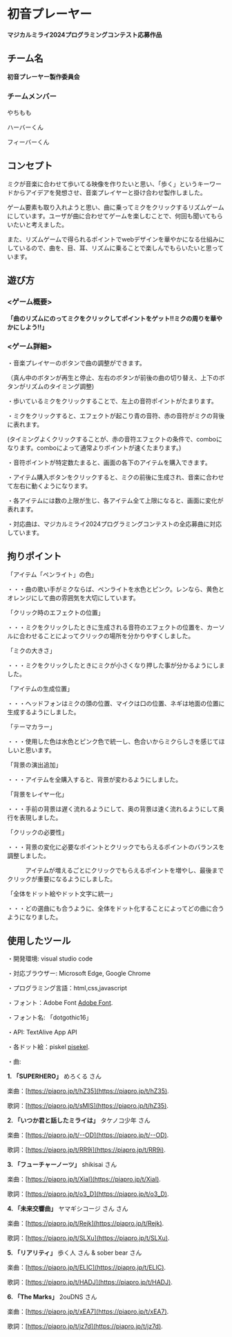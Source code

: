 # 初音プレーヤー
**マジカルミライ2024プログラミングコンテスト応募作品**

## チーム名 ##
**初音プレーヤー製作委員会**
### チームメンバー ###
やちもも

ハーバーくん

フィーバーくん

## コンセプト
ミクが音楽に合わせて歩いてる映像を作りたいと思い、「歩く」というキーワードからアイデアを発想させ、音楽プレイヤーと掛け合わせ製作しました。

ゲーム要素も取り入れようと思い、曲に乗ってミクをクリックするリズムゲームにしています。ユーザが曲に合わせてゲームを楽しむことで、何回も聞いてもらいたいと考えました。

また、リズムゲームで得られるポイントでwebデザインを華やかになる仕組みにしているので、曲を、目、耳、リズムに乗ることで楽しんでもらいたいと思っています。

## 遊び方
### <ゲーム概要> ###
**「曲のリズムにのってミクをクリックしてポイントをゲット!!ミクの周りを華やかにしよう!!」**

### <ゲーム詳細> ###
・音楽プレイヤーのボタンで曲の調整ができます。

（真ん中のボタンが再生と停止、左右のボタンが前後の曲の切り替え、上下のボタンがリズムのタイミング調整)

・歩いているミクをクリックすることで、左上の音符ポイントがたまります。

・ミクをクリックすると、エフェクトが起こり青の音符、赤の音符がミクの背後に表れます。

(タイミングよくクリックすることが、赤の音符エフェクトの条件で、comboになります。comboによって通常よりポイントが速くたまります。)

・音符ポイントが特定数たまると、画面の各下のアイテムを購入できます。

・アイテム購入ボタンをクリックすると、ミクの前後に生成され、音楽に合わせて左右に動くようになります。

・各アイテムには数の上限が生じ、各アイテム全て上限になると、画面に変化が表れます。

・対応曲は、マジカルミライ2024プログラミングコンテストの全応募曲に対応しています。

## 拘りポイント 
「アイテム「ペンライト」の色」

・・・曲の歌い手がミクならば、ペンライトを水色とピンク。レンなら、黄色とオレンジにして曲の雰囲気を大切にしています。

「クリック時のエフェクトの位置」

・・・ミクをクリックしたときに生成される音符のエフェクトの位置を、カーソルに合わせることによってクリックの場所を分かりやすくしました。

「ミクの大きさ」

・・・ミクをクリックしたときにミクが小さくなり押した事が分かるようにしました。

「アイテムの生成位置」

・・・ヘッドフォンはミクの頭の位置、マイクは口の位置、ネギは地面の位置に生成するようにしました。

「テーマカラー」

・・・使用した色は水色とピンク色で統一し、色合いからミクらしさを感じてほしいと思います。

「背景の演出追加」

・・・アイテムを全購入すると、背景が変わるようにしました。

「背景をレイヤー化」

・・・手前の背景は遅く流れるようにして、奥の背景は速く流れるようにして奥行を表現しました。

「クリックの必要性」

・・・背景の変化に必要なポイントとクリックでもらえるポイントのバランスを調整しました。

&emsp;&emsp;&emsp;アイテムが増えるごとにクリックでもらえるポイントを増やし、最後までクリックが重要になるようにしました。

「全体をドット絵やドット文字に統一」

・・・どの選曲にも合うように、全体をドット化することによってどの曲に合うようになりました。

## 使用したツール

・開発環境: visual studio code

・対応ブラウザー: Microsoft Edge, Google Chrome

・プログラミング言語：html,css,javascript

・フォント：Adobe Font [Adobe Font](https://fonts.adobe.com/).

・フォント名: 「dotgothic16」

・API: TextAlive App API

・各ドット絵：piskel [pisekel](https://www.piskelapp.com/).

・曲:

**1. 「SUPERHERO」** めろくる さん

楽曲：[https://piapro.jp/t/hZ35](https://piapro.jp/t/hZ35).

歌詞：[https://piapro.jp/t/sMIS](https://piapro.jp/t/hZ35).

**2. 「いつか君と話したミライは」** タケノコ少年 さん

楽曲：[https://piapro.jp/t/--OD](https://piapro.jp/t/--OD).

歌詞：[https://piapro.jp/t/RR9i](https://piapro.jp/t/RR9i).

**3. 「フューチャーノーツ」**  shikisai さん

楽曲：[https://piapro.jp/t/XiaI](https://piapro.jp/t/XiaI).

歌詞：[https://piapro.jp/t/o3_D](https://piapro.jp/t/o3_D).

**4. 「未来交響曲」**  ヤマギシコージ さん さん

楽曲：[https://piapro.jp/t/Rejk](https://piapro.jp/t/Rejk).

歌詞：[https://piapro.jp/t/SLXu](https://piapro.jp/t/SLXu).

**5. 「リアリティ」**  歩く人 さん & sober bear さん

楽曲：[https://piapro.jp/t/ELIC](https://piapro.jp/t/ELIC).

歌詞：[https://piapro.jp/t/HADJ](https://piapro.jp/t/HADJ).

**6. 「The Marks」**  2ouDNS さん

楽曲：[https://piapro.jp/t/xEA7](https://piapro.jp/t/xEA7).

歌詞：[https://piapro.jp/t/jz7d](https://piapro.jp/t/jz7d).







